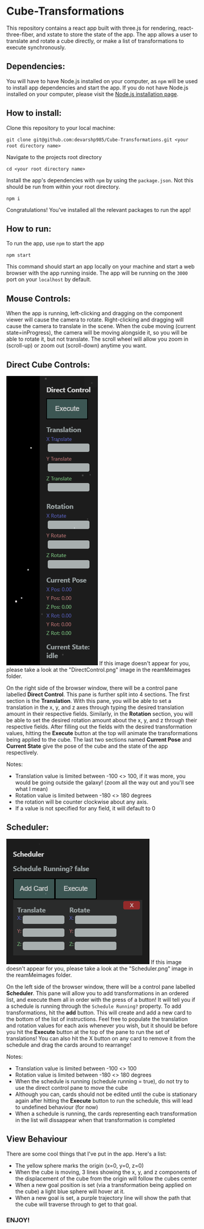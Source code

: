 # Cube-Transformations

This repository contains a react app built with three.js for rendering, react-three-fiber, and xstate to store the state of the app. The app allows a user to translate and rotate a cube directly, or make a list of transformations to execute synchronously.

## Dependencies:

You will have to have Node.js installed on your computer, as `npm` will be used to install app dependencies and start the app. If you do not have Node.js installed on your computer, please visit the [Node.js installation page](https://nodejs.org/en/).

## How to install:

Clone this repository to your local machine:

```
git clone git@github.com:devarshp985/Cube-Transformations.git <your root directory name>
```

Navigate to the projects root directory

```
cd <your root directory name>
```

Install the app's dependencies with `npm` by using the `package.json`. Not this should be run from within your root directory.

```
npm i
```

Congratulations! You've installed all the relevant packages to run the app!

## How to run:

To run the app, use `npm` to start the app

```
npm start
```

This command should start an app locally on your machine and start a web browser with the app running inside. The app will be running on the `3000` port on your `localhost` by default.

## Mouse Controls:

When the app is running, left-clicking and dragging on the component viewer will cause the camera to rotate. Right-clicking and dragging will cause the camera to translate in the scene. When the cube moving (current state=inProgress), the camera will be moving alongside it, so you will be able to rotate it, but not translate. The scroll wheel will allow you zoom in (scroll-up) or zoom out (scroll-down) anytime you want.

## Direct Cube Controls:

![plot](./readMeimages/DirectControl.PNG)
If this image doesn't appear for you, please take a look at the "DirectControl.png" image in the reamMeimages folder.

On the right side of the browser window, there will be a control pane labelled **Direct Control**. This pane is further split into 4 sections. The first section is the **Translation**. With this pane, you will be able to set a translation in the x, y, and z axes through typing the desired translation amount in their respective fields. Similarly, in the **Rotation** section, you will be able to set the desired rotation amount about the x, y, and z through their respective fields. After filling out the fields with the desired transformation values, hitting the **Execute** button at the top will animate the transformations being applied to the cube. The last two sections named **Current Pose** and **Current State** give the pose of the cube and the state of the app respectively.

Notes:

- Translation value is limited between -100 <> 100, if it was more, you would be going outside the galaxy! (zoom all the way out and you'll see what I mean)
- Rotation value is limited between -180 <> 180 degrees
- the rotation will be counter clockwise about any axis.
- If a value is not specified for any field, it will default to 0

## Scheduler:

![plot](./readMeimages/Scheduler.PNG)
If this image doesn't appear for you, please take a look at the "Scheduler.png" image in the reamMeimages folder.

On the left side of the browser window, there will be a control pane labelled **Scheduler**. This pane will allow you to add transformations in an ordered list, and execute them all in order with the press of a button! It will tell you if a schedule is running through the `Schedule Running?` property. To add transformations, hit the **add** button. This will create and add a new card to the bottom of the list of instructions. Feel free to populate the translation and rotation values for each axis whenever you wish, but it should be before you hit the **Execute** button at the top of the pane to run the set of translations! You can also hit the X button on any card to remove it from the schedule and drag the cards around to rearrange!

Notes:

- Translation value is limited between -100 <> 100
- Rotation value is limited between -180 <> 180 degrees
- When the schedule is running (schedule running = true), do not try to use the direct control pane to move the cube
- Although you can, cards should not be edited until the cube is stationary again after hitting the **Execute** button to run the schedule, this will lead to undefined behaviour (for now)
- When a schedule is running, the cards representing each transformation in the list will dissappear when that transformation is completed

## View Behaviour

There are some cool things that I've put in the app. Here's a list:

- The yellow sphere marks the origin (x=0, y=0, z=0)
- When the cube is moving, 3 lines showing the x, y, and z components of the displacement of the cube from the origin will follow the cubes center
- When a new goal position is set (via a transformation being applied on the cube) a light blue sphere will hover at it.
- When a new goal is set, a purple trajectory line will show the path that the cube will traverse through to get to that goal.

### ENJOY!

